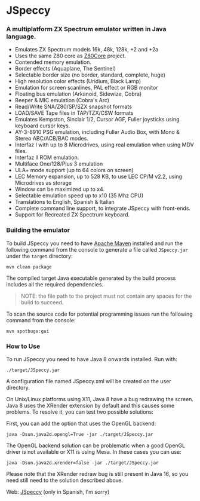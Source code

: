# JSpeccy

### A multiplatform ZX Spectrum emulator written in Java language.

* Emulates ZX Spectrum models 16k, 48k, 128k, +2 and +2a
* Uses the same Z80 core as [Z80Core](http://github.com/jsanchezv/Z80Core) project.
* Contended memory emulation.
* Border effects (Aquaplane, The Sentinel)
* Selectable border size (no border, standard, complete, huge)
* High resolution color effects (Uridium, Black Lamp)
* Emulation for screen scanlines, PAL effect or RGB monitor
* Floating bus emulation (Arkanoid, Sidewize, Cobra)
* Beeper & MIC emulation (Cobra's Arc)
* Read/Write SNA/Z80/SP/SZX snapshot formats
* LOAD/SAVE Tape files in TAP/TZX/CSW formats
* Emulates Kempston, Sinclair 1/2, Cursor AGF, Fuller joysticks using keyboard cursor keys.
* AY-3-8910 PSG emulation, including Fuller Audio Box, with Mono & Stereo ABC/ACB/BAC modes.
* Interfaz I with up to 8 Microdrives, using real emulation when using MDV files.
* Interfaz II ROM emulation.
* Multiface One/128/Plus 3 emulation
* ULA+ mode support (up to 64 colors on screen)
* LEC Memory expansion, up to 528 KB, to use LEC CP/M v2.2, using Microdrives as storage
* Window can be maximized up to x4.
* Selectable emulation speed up to x10 (35 Mhz CPU)
* Translations to English, Spanish & Italian
* Complete command line support, to integrate JSpeccy with front-ends.
* Support for Recreated ZX Spectrum keyboard.

### Building the emulator

To build JSpeccy you need to have [Apache Maven](https://maven.apache.org) installed and run the following command from the console to generate a file called `JSpeccy.jar` under the `target` directory:

    mvn clean package

The compiled target Java executable generated by the build process includes all the required dependencies.

> NOTE: the file path to the project must not contain any spaces for the build to succeed.

To scan the source code for potential programming issues run the following command from the console:

    mvn spotbugs:gui

### How to Use

To run JSpeccy you need to have Java 8 onwards installed. Run with:

    ./target/JSpeccy.jar

A configuration file named JSpeccy.xml will be created on the user directory.

On Unix/Linux platforms using X11, Java 8 have a bug redrawing the screen. Java 8 uses the XRender extension by default and this causes some problems. To resolve it, you can test two possible solutions:

First, you can add the option that uses the OpenGL backend:

    java -Dsun.java2d.opengl=True -jar ./target/JSpeccy.jar

The OpenGL backend solution can be problematic when a good OpenGL driver is not available or X11 is using Mesa. In these cases you can use:

    java -Dsun.java2d.xrender=false -jar ./target/JSpeccy.jar

Please note that the XRender redraw bug is still present in Java 16, so you need still need to the solution described above.

Web: [JSpeccy](http://jspeccy.speccy.org) (only in Spanish, I'm sorry)
